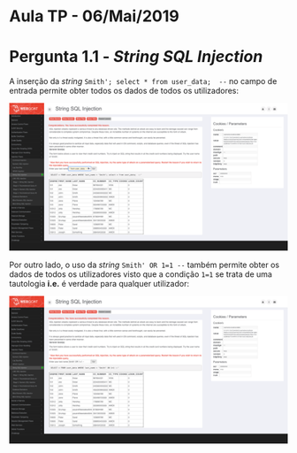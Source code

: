 # Aula TP - 06/Mai/2019


# Pergunta 1.1 - *String SQL Injection*

A inserção da *string* `Smith'; select * from user_data;  --` no campo de entrada permite obter todos os dados de todos os utilizadores:

![String SQLi](Pictures/String_SQLi.png)

Por outro lado, o uso da *string* `Smith' OR 1=1 --` também permite obter os dados de todos os utilizadores visto que a condição `1=1` 
se trata de uma tautologia **i.e.** é verdade para qualquer utilizador:

![String SQLi Tautology](Pictures/String_SQLi_T.png)
